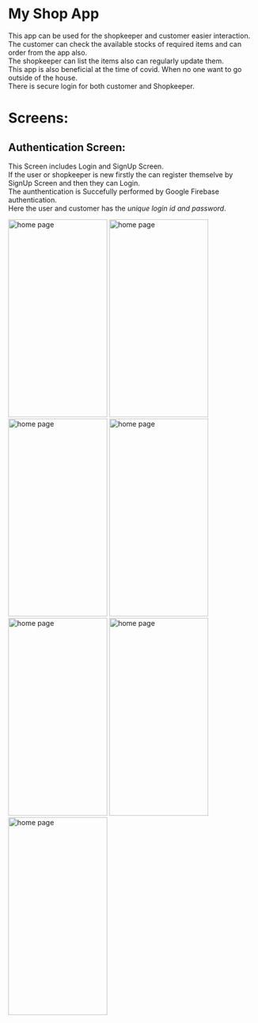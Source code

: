 # My Shop App

This app can be used for the shopkeeper and customer easier interaction.<br  />
The customer can check the available stocks of required items and can order from the app also.<br  />
The shopkeeper can list the items also can regularly update them.<br  />
This app is also beneficial at the time of covid. When no one want to go outside of the house.<br  />
There is secure login for both customer and Shopkeeper.
<br />

# Screens:

## Authentication Screen:
This Screen includes Login and SignUp Screen.<br />
If the user or shopkeeper is new firstly the can register themselve by SignUp Screen and then they can Login.<br  />
The aunthentication is Succefully performed by Google Firebase authentication.<br  />
Here the user and customer has the *unique login id and password*.<br  />






<img src="https://user-images.githubusercontent.com/7691308/89343454-afae2080-d67a-11ea-9513-f8a6cd28f2a8.png" alt="home page" width="200" height="400">
<img src="https://user-images.githubusercontent.com/7691308/89343556-d5d3c080-d67a-11ea-8bb7-7af4583810e5.png" alt="home page" width="200" height="400">
<img src="https://user-images.githubusercontent.com/7691308/89343634-f00d9e80-d67a-11ea-8a77-76448dfcc361.png" alt="home page" width="200" height="400">
<img src="https://user-images.githubusercontent.com/7691308/89343662-fd2a8d80-d67a-11ea-95d8-bee4aa02b39e.png" alt="home page" width="200" height="400">
<img src="https://user-images.githubusercontent.com/7691308/89343704-13384e00-d67b-11ea-9d56-4cfb94decf30.png" alt="home page" width="200" height="400">
<img src="https://user-images.githubusercontent.com/7691308/89343788-2f3bef80-d67b-11ea-8217-1ae972ff0552.png" alt="home page" width="200" height="400">
<img src="https://user-images.githubusercontent.com/7691308/89343812-3f53cf00-d67b-11ea-9c5e-635326e90c62.png" alt="home page" width="200" height="400">

